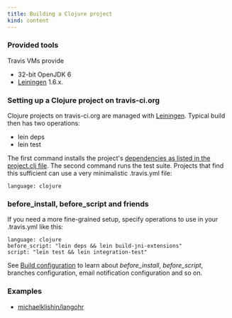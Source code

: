 ```yaml
---
title: Building a Clojure project
kind: content
---
```


### Provided tools

Travis VMs provide

* 32-bit OpenJDK 6
* [Leiningen](https://github.com/technomancy/leiningen) 1.6.x.


### Setting up a Clojure project on travis-ci.org

Clojure projects on travis-ci.org are managed with [Leiningen](https://github.com/technomancy/leiningen). Typical build then has two operations:

 * lein deps
 * lein test

The first command installs the project's [dependencies as listed in the project.clj file](https://github.com/technomancy/leiningen/blob/master/sample.project.clj). The second command runs the test suite.
Projects that find this sufficient can use a very minimalistic .travis.yml file:

    language: clojure


### before_install, before_script and friends

If you need a more fine-grained setup, specify operations to use in your .travis.yml like this:

    language: clojure
    before_script: "lein deps && lein build-jni-extensions"
    script: "lein test && lein integration-test"

See <a href="/docs/user/build-configuration/">Build configuration</a> to learn about *before_install*, *before_script*, branches configuration, email notification
configuration and so on.



### Examples

 * [michaelklishin/langohr](https://github.com/michaelklishin/langohr/blob/master/.travis.yml)
